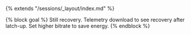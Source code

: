 {% extends "/sessions/_layout/index.md" %}

{% block goal %}
Still recovery. Telemetry download to see recovery after latch-up. Set higher bitrate to save energy.
{% endblock %}
